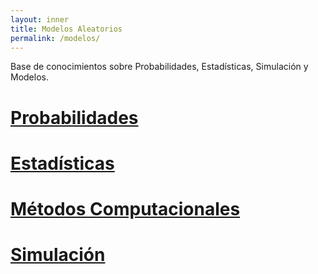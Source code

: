 ```yaml
---
layout: inner
title: Modelos Aleatorios
permalink: /modelos/
---
```


Base de conocimientos sobre Probabilidades, Estadísticas, Simulación y Modelos.

# [Probabilidades](/modelos/probabilidades/)

# [Estadísticas](/modelos/estadisticas/)

# [Métodos Computacionales](/modelos/metodos/)

# [Simulación](/modelos/simulacion/)
